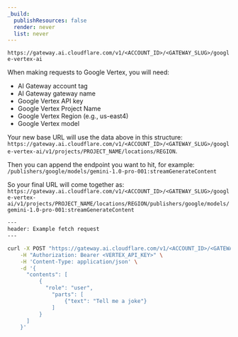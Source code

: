 ```yaml
---
_build:
  publishResources: false
  render: never
  list: never
---
```


`https://gateway.ai.cloudflare.com/v1/<ACCOUNT_ID>/<GATEWAY_SLUG>/google-vertex-ai`


When making requests to Google Vertex, you will need:
- AI Gateway account tag
- AI Gateway gateway name
- Google Vertex API key
- Google Vertex Project Name
- Google Vertex Region (e.g., us-east4)
- Google Vertex model

Your new base URL will use the data above in this structure: `https://gateway.ai.cloudflare.com/v1/<ACCOUNT_ID>/<GATEWAY_SLUG>/google-vertex-ai/v1/projects/PROJECT_NAME/locations/REGION`.

Then you can append the endpoint you want to hit, for example: `/publishers/google/models/gemini-1.0-pro-001:streamGenerateContent`

So your final URL will come together as: `https://gateway.ai.cloudflare.com/v1/<ACCOUNT_ID>/<GATEWAY_SLUG>/google-vertex-ai/v1/projects/PROJECT_NAME/locations/REGION/publishers/google/models/gemini-1.0-pro-001:streamGenerateContent`

```bash
---
header: Example fetch request
---

curl -X POST "https://gateway.ai.cloudflare.com/v1/<ACCOUNT_ID>/<GATEWAY_SLUG>/google-vertex-ai/v1/projects/PROJECT_NAME/locations/REGION/publishers/google/models/gemini-1.0-pro-001:streamGenerateContent" \
    -H "Authorization: Bearer <VERTEX_API_KEY>" \
    -H 'Content-Type: application/json' \
    -d '{
      "contents": [
          {
            "role": "user",
              "parts": [
                  {"text": "Tell me a joke"}
              ]
          }
      ]
    }'

```